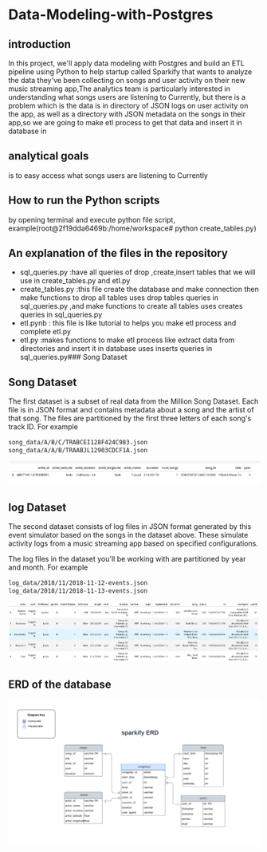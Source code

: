 # Data-Modeling-with-Postgres
## introduction
In this project, we'll apply data modeling with Postgres and build an ETL pipeline using Python to help startup called Sparkify that wants to analyze the data they've been collecting on songs and user activity on their new music streaming app,The analytics team is particularly interested in understanding what songs users are listening to Currently, but there is a problem which is the data is in directory of JSON logs on user activity on the app, as well as a directory with JSON metadata on the songs in their app,so we are going to make etl process to get that data and insert it in database in 

## analytical goals
is to easy access what songs users are listening to Currently

## How to run the Python scripts
by opening terminal and execute python file script, example(root@2f19dda6469b:/home/workspace# python create_tables.py)

## An explanation of the files in the repository
* sql_queries.py :have all queries of drop ,create,insert tables that we will use in create_tables.py and etl.py
* create_tables.py :this file create the database and make connection then make functions to drop all tables uses drop tables queries in sql_queries.py ,and make functions to   create all tables uses creates queries in sql_queries.py 
* etl.pynb : this file is like tutorial to helps you make etl process and complete etl.py
* etl.py :makes functions to make etl process like extract data from directories and insert it in database uses inserts queries in sql_queries.py### Song Dataset

## Song Dataset
The first dataset is a subset of real data from the Million Song Dataset. Each file is in JSON format and contains metadata about a song and the artist of that song. The files are partitioned by the first three letters of each song's track ID. For example
```
song_data/A/B/C/TRABCEI128F424C983.json
song_data/A/A/B/TRAABJL12903CDCF1A.json
```

![songdata](https://github.com/ahmedaalli/Data-Modeling-with-Postgres/blob/main/songdata.png)


## log Dataset
The second dataset consists of log files in JSON format generated by this event simulator based on the songs in the dataset above. These simulate activity logs from a music streaming app based on specified configurations.

The log files in the dataset you'll be working with are partitioned by year and month. For example
```
log_data/2018/11/2018-11-12-events.json
log_data/2018/11/2018-11-13-events.json
```

![logdata](https://github.com/ahmedaalli/Data-Modeling-with-Postgres/blob/main/logdata.png)

## ERD of the database
![ERD](https://github.com/ahmedaalli/Data-Modeling-with-Postgres/blob/main/sparkify%20ERD.png)
